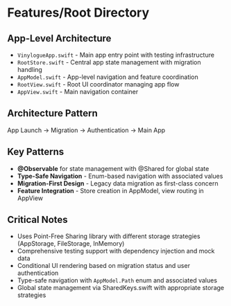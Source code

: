 # Features/Root Directory

## App-Level Architecture
- `VinylogueApp.swift` - Main app entry point with testing infrastructure
- `RootStore.swift` - Central app state management with migration handling
- `AppModel.swift` - App-level navigation and feature coordination
- `RootView.swift` - Root UI coordinator managing app flow
- `AppView.swift` - Main navigation container

## Architecture Pattern
App Launch → Migration → Authentication → Main App

## Key Patterns
- **@Observable** for state management with @Shared for global state
- **Type-Safe Navigation** - Enum-based navigation with associated values
- **Migration-First Design** - Legacy data migration as first-class concern
- **Feature Integration** - Store creation in AppModel, view routing in AppView

## Critical Notes
- Uses Point-Free Sharing library with different storage strategies (AppStorage, FileStorage, InMemory)
- Comprehensive testing support with dependency injection and mock data
- Conditional UI rendering based on migration status and user authentication
- Type-safe navigation with `AppModel.Path` enum and associated values
- Global state management via SharedKeys.swift with appropriate storage strategies
